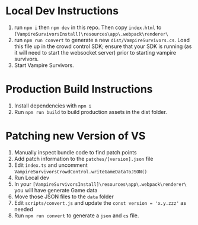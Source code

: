 # Local Dev Instructions

1. run `npm i` then `npm dev` in this repo. Then copy `index.html` to `[VampireSurvivorsInstall]\resources\app\.webpack\renderer\`
2. run `npm run convert` to generate a new `dist/VampireSurvivors.cs`. Load this file up in the crowd control SDK; ensure that your SDK is running (as it will need to start the websocket server) prior to starting vampire survivors. 
3. Start Vampire Survivors. 

# Production Build Instructions

1. Install dependencies with `npm i`
3. Run `npm run build` to build production assets in the dist folder.

# Patching new Version of VS

1. Manually inspect bundle code to find patch points
2. Add patch information to the `patches/[version].json` file
3. Edit `index.ts` and uncomment `VampireSurvivorsCrowdControl.writeGameDataToJSON()`
4. Run Local dev
5. In your `[VampireSurvivorsInstall]\resources\app\.webpack\renderer\` you will have generate Game data
6. Move those JSON files to the `data` folder
7. Edit `scripts/convert.js` and update the `const version = 'x.y.zzz'` as needed
8. Run `npm run convert` to generate a `json` and `cs` file.